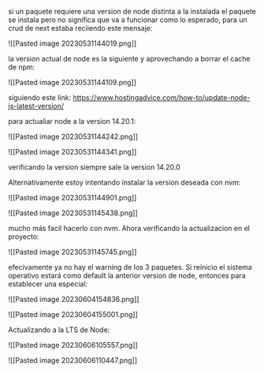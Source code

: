 
si un paquete requiere una version de node distinta a la instalada el paquete se instala pero no significa que va a funcionar como lo esperado, para un crud de next estaba reciiendo este mensaje:

![[Pasted image 20230531144019.png]]

la version actual de node es la siguiente y aprovechando a borrar el cache de npm:

![[Pasted image 20230531144109.png]]

siguiendo este link: https://www.hostingadvice.com/how-to/update-node-js-latest-version/

para actualiar node a la version 14.20.1:

![[Pasted image 20230531144242.png]]

![[Pasted image 20230531144341.png]]

verificando la version siempre sale la version 14.20.0

Alternativamente estoy intentando instalar la version deseada con nvm:

![[Pasted image 20230531144901.png]]

![[Pasted image 20230531145438.png]]

mucho más facil hacerlo con nvm. Ahora verificando la actualizacion en el proyecto: 

![[Pasted image 20230531145745.png]]

efecivamente ya no hay el warning de los 3 paquetes. Si reinicio el sistema operativo estará como default la anterior version de node, entonces para establecer una especial:

![[Pasted image 20230604154836.png]]

![[Pasted image 20230604155001.png]]


Actualizando a la LTS de Node:

![[Pasted image 20230606105557.png]]

![[Pasted image 20230606110447.png]]